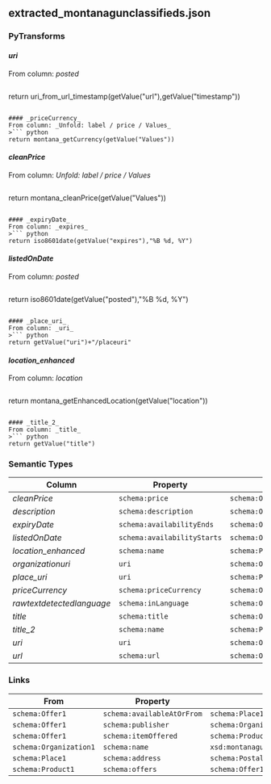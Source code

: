 ## extracted_montanagunclassifieds.json

### PyTransforms
#### _uri_
From column: _posted_
>``` python
return uri_from_url_timestamp(getValue("url"),getValue("timestamp"))
```

#### _priceCurrency_
From column: _Unfold: label / price / Values_
>``` python
return montana_getCurrency(getValue("Values"))
```

#### _cleanPrice_
From column: _Unfold: label / price / Values_
>``` python
return montana_cleanPrice(getValue("Values"))
```

#### _expiryDate_
From column: _expires_
>``` python
return iso8601date(getValue("expires"),"%B %d, %Y")
```

#### _listedOnDate_
From column: _posted_
>``` python
return iso8601date(getValue("posted"),"%B %d, %Y")
```

#### _place_uri_
From column: _uri_
>``` python
return getValue("uri")+"/placeuri"
```

#### _location_enhanced_
From column: _location_
>``` python
return montana_getEnhancedLocation(getValue("location"))
```

#### _title_2_
From column: _title_
>``` python
return getValue("title")
```


### Semantic Types
| Column | Property | Class |
|  ----- | -------- | ----- |
| _cleanPrice_ | `schema:price` | `schema:Offer1`|
| _description_ | `schema:description` | `schema:Offer1`|
| _expiryDate_ | `schema:availabilityEnds` | `schema:Offer1`|
| _listedOnDate_ | `schema:availabilityStarts` | `schema:Offer1`|
| _location_enhanced_ | `schema:name` | `schema:PostalAddress1`|
| _organizationuri_ | `uri` | `schema:Organization1`|
| _place_uri_ | `uri` | `schema:Place1`|
| _priceCurrency_ | `schema:priceCurrency` | `schema:Offer1`|
| _rawtextdetectedlanguage_ | `schema:inLanguage` | `schema:Offer1`|
| _title_ | `schema:title` | `schema:Offer1`|
| _title_2_ | `schema:name` | `schema:Product1`|
| _uri_ | `uri` | `schema:Offer1`|
| _url_ | `schema:url` | `schema:Offer1`|


### Links
| From | Property | To |
|  --- | -------- | ---|
| `schema:Offer1` | `schema:availableAtOrFrom` | `schema:Place1`|
| `schema:Offer1` | `schema:publisher` | `schema:Organization1`|
| `schema:Offer1` | `schema:itemOffered` | `schema:Product1`|
| `schema:Organization1` | `schema:name` | `xsd:montanagunclassifieds.com`|
| `schema:Place1` | `schema:address` | `schema:PostalAddress1`|
| `schema:Product1` | `schema:offers` | `schema:Offer1`|

